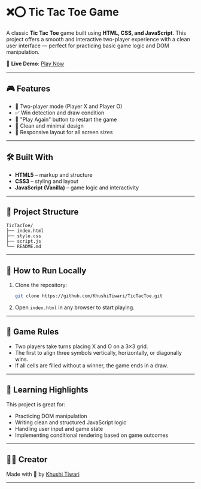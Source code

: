 

# ❌⭕ Tic Tac Toe Game

A classic **Tic Tac Toe** game built using **HTML, CSS, and JavaScript**. This project offers a smooth and interactive two-player experience with a clean user interface — perfect for practicing basic game logic and DOM manipulation.

🔗 **Live Demo**: [Play Now](https://khushitiwari.github.io/TicTacToe/)

---

## 🎮 Features

* 👥 Two-player mode (Player X and Player O)
* ✅ Win detection and draw condition
* 🔄 "Play Again" button to restart the game
* 🧼 Clean and minimal design
* 📱 Responsive layout for all screen sizes

---

## 🛠️ Built With

* **HTML5** – markup and structure
* **CSS3** – styling and layout
* **JavaScript (Vanilla)** – game logic and interactivity

---

## 📁 Project Structure

```
TicTacToe/
├── index.html
├── style.css
├── script.js
└── README.md
```

---

## 🚀 How to Run Locally

1. Clone the repository:

   ```bash
   git clone https://github.com/KhushiTiwari/TicTacToe.git
   ```

2. Open `index.html` in any browser to start playing.

---

## 🧠 Game Rules

* Two players take turns placing X and O on a 3×3 grid.
* The first to align three symbols vertically, horizontally, or diagonally wins.
* If all cells are filled without a winner, the game ends in a draw.

---

## 📌 Learning Highlights

This project is great for:

* Practicing DOM manipulation
* Writing clean and structured JavaScript logic
* Handling user input and game state
* Implementing conditional rendering based on game outcomes

---

## 🙋‍♀️ Creator

Made with 💙 by [Khushi Tiwari](https://github.com/KhushiTiwari)

---


